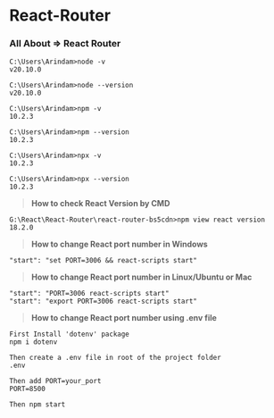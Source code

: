 # React-Router
### All About => React Router

```
C:\Users\Arindam>node -v
v20.10.0

C:\Users\Arindam>node --version
v20.10.0

C:\Users\Arindam>npm -v
10.2.3

C:\Users\Arindam>npm --version
10.2.3

C:\Users\Arindam>npx -v
10.2.3

C:\Users\Arindam>npx --version
10.2.3
```

> **How to check React Version by CMD**
```
G:\React\React-Router\react-router-bs5cdn>npm view react version
18.2.0
```
> **How to change React port number in Windows**
```
"start": "set PORT=3006 && react-scripts start"
```

> **How to change React port number in Linux/Ubuntu or Mac**
```
"start": "PORT=3006 react-scripts start"
"start": "export PORT=3006 react-scripts start"
```

> **How to change React port number using .env file**
```
First Install 'dotenv' package
npm i dotenv

Then create a .env file in root of the project folder
.env

Then add PORT=your_port
PORT=8500

Then npm start
```
